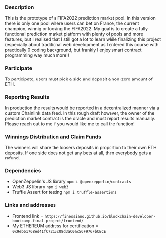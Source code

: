 ### Description
This is the prototype of a FIFA2022 prediction market pool. In this version there is only one pool where users can bet on France, the current champion, winnig or loosing the FIFA2022. My goal is to create a fully functional prediction market platform with plenty of pools and more features, but I realised that I still got a lot to learn while finalizing this project (especially about traditional web development as I entered this course with practically 0 coding background, but frankly I enjoy smart contract programming way much more!)

### Participate
To participate, users must pick a side and deposit a non-zero amount of ETH.

### Reporting Results
In production the results would be reported in a decentralized manner via a custom Chainlink data feed. In this rough draft however, the owner of the prediction market contract is the oracle and must report results manually. Please reach out to me if you would like me to call the function!

### Winnings Distribution and Claim Funds
The winners will share the loosers deposits in proportion to their own ETH deposits. If one side does not get any bets at all, then everybody gets a refund.

### Dependencies
* OpenZeppelin's JS library `npm i @openzeppelin/contracts`
* Web3 JS library `npm i web3`
* Truffle Assert for testing `npm i truffle-assertions`

### Links and addresses
* Frontend link = `https://finessiano.github.io/blockchain-developer-bootcamp-final-project/frontend/`
* My ETHEREUM address for certification = `0x9eb61768ed41fC7215c08d3aC0ac56F976FbCECE`
